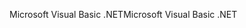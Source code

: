 <span data-ttu-id="a308b-101">Microsoft Visual Basic .NET</span><span class="sxs-lookup"><span data-stu-id="a308b-101">Microsoft Visual Basic .NET</span></span>